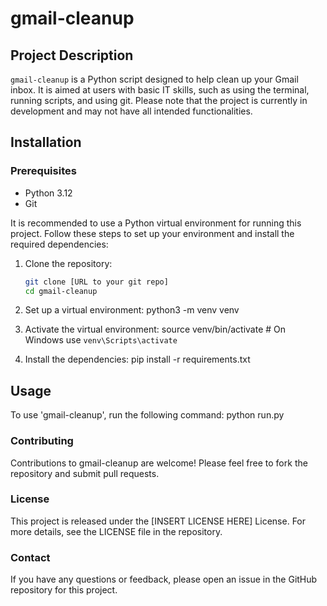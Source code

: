 # gmail-cleanup

## Project Description
`gmail-cleanup` is a Python script designed to help clean up your Gmail inbox. It is aimed at users with basic IT skills, such as using the terminal, running scripts, and using git. Please note that the project is currently in development and may not have all intended functionalities.

## Installation
### Prerequisites
- Python 3.12
- Git

It is recommended to use a Python virtual environment for running this project. Follow these steps to set up your environment and install the required dependencies:

1. Clone the repository:
    ```bash
    git clone [URL to your git repo]
    cd gmail-cleanup

2. Set up a virtual environment:
    python3 -m venv venv

3. Activate the virtual environment:
    source venv/bin/activate  # On Windows use `venv\Scripts\activate`

4. Install the dependencies:
    pip install -r requirements.txt

## Usage
To use 'gmail-cleanup', run the following command:
    python run.py

### Contributing
Contributions to gmail-cleanup are welcome! Please feel free to fork the repository and submit pull requests.

### License
This project is released under the [INSERT LICENSE HERE] License. For more details, see the LICENSE file in the repository.

### Contact
If you have any questions or feedback, please open an issue in the GitHub repository for this project.
